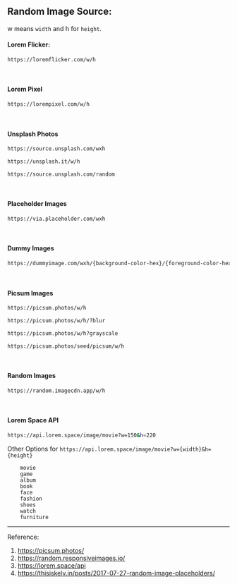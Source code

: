 ## Random Image Source:

w means `width` and h for `height`.

#### Lorem Flicker:
```bash
https://loremflicker.com/w/h
```
<br>

#### Lorem Pixel
```bash
https://lorempixel.com/w/h
```

<br>

#### Unsplash Photos
```bash
https://source.unsplash.com/wxh
```

```bash
https://unsplash.it/w/h
```

```bash
https://source.unsplash.com/random
```

<br>

#### Placeholder Images

```bash
https://via.placeholder.com/wxh
```

<br>

#### Dummy Images
```bash
https://dummyimage.com/wxh/{background-color-hex}/{foreground-color-hex}
```

<br>

#### Picsum Images
```bash
https://picsum.photos/w/h
```

```bash
https://picsum.photos/w/h/?blur
```

```bash
https://picsum.photos/w/h?grayscale
```

```bash
https://picsum.photos/seed/picsum/w/h
```

<br>

#### Random Images
```bash
https://random.imagecdn.app/w/h
```

<br>

#### Lorem Space API 
```bash
https://api.lorem.space/image/movie?w=150&h=220
```

Other Options for `https://api.lorem.space/image/movie?w={width}&h={height}`
```
    movie
    game
    album
    book
    face
    fashion
    shoes
    watch
    furniture
```


* * * *

Reference:

1. https://picsum.photos/
2. https://random.responsiveimages.io/
3. https://lorem.space/api
4. https://thisiskelv.in/posts/2017-07-27-random-image-placeholders/
